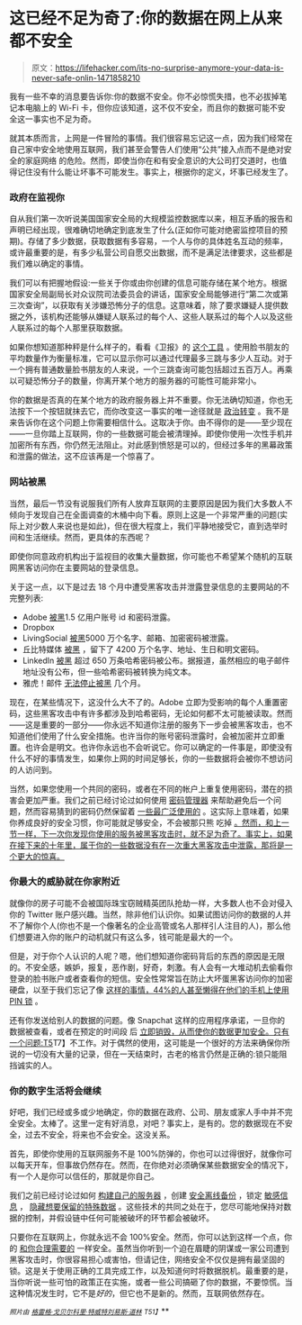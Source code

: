 # 这已经不足为奇了:你的数据在网上从来都不安全

> 原文：<https://lifehacker.com/its-no-surprise-anymore-your-data-is-never-safe-onlin-1471858210>

我有一些不幸的消息要告诉你:你的数据不安全。你不必惊慌失措，也不必拔掉笔记本电脑上的 Wi-Fi 卡，但你应该知道，这不仅不安全，而且你的数据可能不安全这一事实也不足为奇。



就其本质而言，上网是一件冒险的事情。我们很容易忘记这一点，因为我们经常在自己家中安全地使用互联网，我们甚至会警告人们使用“公共”接入点而不是绝对安全的家庭网络 的危险。然而，即使当你在和有安全意识的大公司打交道时，也值得记住没有什么能让坏事不可能发生。事实上，根据你的定义，坏事已经发生了。

### 政府在监视你

自从我们第一次听说美国国家安全局的大规模监控数据库以来，相互矛盾的报告和声明已经出现，很难确切地确定到底发生了什么(正如你可能对绝密监控项目的预期)。存储了多少数据，获取数据有多容易，一个人与你的具体姓名互动的频率，或许最重要的是，有多少私营公司自愿交出数据，而不是满足法律要求，这些都是我们难以确定的事情。

我们可以有把握地假设:一些关于你或由你创建的信息可能存储在某个地方。根据国家安全局副局长对众议院司法委员会的讲话，国家安全局能够进行“第二次或第三次查询”，以获取有关涉嫌恐怖分子的信息。这意味着，除了要求嫌疑人提供数据之外，该机构还能够从嫌疑人联系过的每个人、这些人联系过的每个人以及这些人联系过的每个人那里获取数据。

如果你想知道那种秤是什么样子的，看看《卫报》的 [这个工具](http://www.theguardian.com/world/interactive/2013/oct/28/nsa-files-decoded-hops) 。使用脸书朋友的平均数量作为衡量标准，它可以显示你可以通过代理最多三跳与多少人互动。对于一个拥有普通数量脸书朋友的人来说，一个三跳查询可能包括超过五百万人。再乘以可疑恐怖分子的数量，你离开某个地方的服务器的可能性可能非常小。

你的数据是否真的在某个地方的政府服务器上并不重要。你无法确切知道，你也无法按下一个按钮就抹去它，而你改变这一事实的唯一途径就是 [政治转变](https://lifehacker.com/how-to-contact-and-properly-communicate-with-your-gover-5871810) 。我不是来告诉你在这个问题上你需要相信什么。这取决于你。由不得你的是——至少现在——一旦你踏上互联网，你的一些数据可能会被清理掉。即使你使用一次性手机并加密所有东西，你仍然无法阻止。对此感到愤怒是可以的，但经过多年的黑幕政策和泄露的做法，这不应该再是一个惊喜了。

### 网站被黑

当然，最后一节没有说服我们所有人放弃互联网的主要原因是因为我们大多数人不倾向于发现自己在全面调查的木桶中向下看。原则上这是一个非常严重的问题(实际上对少数人来说也是如此)，但在很大程度上，我们平静地接受它，直到选举时间和生活继续。然而，更具体的东西呢？

即使你同意政府机构出于监视目的收集大量数据，你可能也不希望某个随机的互联网黑客访问你在主要网站的登录信息。

关于这一点，以下是过去 18 个月中遭受黑客攻击并泄露登录信息的主要网站的不完整列表:

*   Adobe [被黑](http://www.theverge.com/2013/11/7/5078560/over-150-million-breached-records-from-adobe-hack-surface-online)1.5 亿用户账号 id 和密码泄露。
*   Dropbox
*   LivingSocial [被黑](http://news.softpedia.com/news/LivingSocial-Hacked-50-Million-Emails-Names-and-Encrypted-Passwords-Leaked-348979.shtml)5000 万个名字、邮箱、加密密码被泄露。
*   丘比特媒体 [被黑](http://blogs.computerworld.com/cybercrime-and-hacking/23168/42-million-unencrypted-passwords-leaked-hacked-online-dating-site-cupid-media) ，留下了 4200 万个名字、地址、生日和明文密码。
*   LinkedIn [被黑](http://www.theverge.com/2012/6/7/3071707/linkedin-hack-six-million-passwords-leaked) 超过 650 万条哈希密码被公布。据报道，虽然相应的电子邮件地址没有公布，但一些哈希密码被转换为纯文本。
*   雅虎！邮件 [无法停止被黑](http://siliconangle.com/blog/2013/04/30/yahoo-mail-hacked-again-serious-questions-raised-about-its-ability-to-protect-users/) 几个月。

现在，在某些情况下，这没什么大不了的。Adobe 立即为受影响的每个人重置密码，这些黑客攻击中有许多都涉及到哈希密码，无论如何都不太可能被读取。然而——这是重要的一部分——你永远不知道你注册的服务下一步会被黑客攻击，也不知道他们使用了什么安全措施。也许当你的账号密码泄露时，会被加密并立即重置。也许会是明文。也许你永远也不会听说它。你可以确定的一件事是，即使没有什么不好的事情发生，如果你上网的时间足够长，你的一些数据将会被你不想访问的人访问到。

当然，如果您使用一个共同的密码，或者在不同的帐户上重复使用密码，潜在的损害会更加严重。我们之前已经讨论过如何使用 [密码管理器](https://lifehacker.com/lastpass-updates-with-a-new-design-shared-passwords-a-1458166024) 来帮助避免后一个问题，然而容易猜到的密码仍然保留着 [一些最广泛使用的](http://arstechnica.com/information-technology/2012/11/born-to-be-breached-the-worst-passwords-are-still-the-most-common/) 。这实际上意味着，如果你养成良好的安全习惯，你可能就足够安全，不会被那只熊 吃掉 [。然而，和上一节一样，下一次你发现你使用的服务被黑客攻击时，就不足为奇了。事实上，如果在接下来的十年里，属于你的一些数据没有在一次重大黑客攻击中泄露，那将是一个更大的惊喜。](http://www.goodreads.com/quotes/402859-you-don-t-have-to-run-faster-than-the-bear-to)

### 你最大的威胁就在你家附近

就像你的房子可能不会被国际珠宝窃贼精英团队抢劫一样，大多数人也不会对侵入你的 Twitter 账户感兴趣。当然，除非他们认识你。如果试图访问你的数据的人并不了解你个人(你也不是一个像著名的企业高管或名人那样引人注目的人)，那么他们想要进入你的账户的动机就只有这么多，钱可能是最大的一个。

但是，对于你个人认识的人呢？嗯，他们想知道你密码背后的东西的原因是无限的。不安全感，嫉妒，报复，恶作剧，好奇，刺激。有人会有一大堆动机去偷看你登录的脸书账户或者查看你的短信。安全性常常旨在防止大坏蛋黑客访问你的加密硬盘，以至于我们忘记了像 [这样的事情，44%的人甚至懒得在他们的手机上使用 PIN 锁](http://www.informationweek.com/security/risk-management/most-consumers-dont-lock-mobile-phone-via-pin/d/d-id/1100508?) 。

还有你发送给别人的数据的问题。像 Snapchat 这样的应用程序承诺，一旦你的数据被查看，或者在预定的时间段 后 [立即销毁，从而使你的数据更加安全。只有一个问题:T5](https://lifehacker.com/quickforget-sends-secret-self-destructing-messages-ove-5793799)T7】不工作。对于偶然的使用，这可能是一个很好的方法来确保你所说的一切没有大量的记录，但在一天结束时，古老的格言仍然是正确的:锁只能阻挡诚实的人。

### 你的数字生活将会继续

好吧，我们已经或多或少地确定，你的数据在政府、公司、朋友或家人手中并不完全安全。太棒了。这里一定有好消息，对吧？事实上，是有的。您的数据现在不安全，过去不安全，将来也不会安全。这没关系。

首先，即使你使用的互联网服务不是 100%防弹的，你也可以过得很好，就像你可以每天开车，但事故仍然存在。然而，在你绝对必须确保某些数据安全的情况下，有一个人是你可以信任的，那就是你自己。

我们之前已经讨论过如何 [构建自己的服务器](https://lifehacker.com/this-diy-nas-in-a-box-is-portable-affordable-and-keep-5969617) ，创建 [安全离线备份](http://lifehacker.com/what-s-the-best-way-to-back-up-my-data-for-the-long-hau-5904275) ，锁定 [敏感信息](http://lifehacker.com/from-saucy-pics-to-passwords-how-to-share-sensitive-in-5910408) ， [隐藏想要保留的特殊数据](http://lifehacker.com/how-to-practice-safe-sexting-without-resorting-to-digi-698798261) 。这些技术的共同之处在于，您尽可能地保持对数据的控制，并假设链中任何可能被破坏的环节都会被破坏。

只要你在互联网上，你就永远不会 100%安全。然而，你可以达到这样一个点，你的 [和你合理需要的](https://lifehacker.com/be-honest-are-you-as-secure-as-you-could-be-5957686) 一样安全。虽然当你听到一个迫在眉睫的阴谋或一家公司遭到黑客攻击时，你很容易担心或害怕，但请记住，网络安全不仅仅是拥有最坚固的锁。这是关于使用正确的工具完成工作，以及知道何时将数据脱机。最重要的是，当你听说一些可怕的政策正在实施，或者一些公司搞砸了你的数据，不要惊慌。当这种情况发生时，它不是*好的*，但它也不是新的。然而，互联网依然存在。

<small>*照片由*</small> [<small>*格雷格·戈贝尔*</small>](http://www.flickr.com/photos/37467370@N08/7624593898/)<small></small>*[<small>*科里·特威特*</small>](http://www.flickr.com/photos/krazykory/2437404581/)<small></small>*[<small>*刘易斯·道林*</small>](http://www.flickr.com/photos/sleeteye/5905251791/) <small>*T51】*</small>**